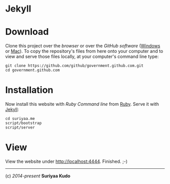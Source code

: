 Jekyll
====

# Download
Clone this project over the *browser* or over the *GitHub software* ([Windows](https://windows.github.com/) or [Mac](https://mac.github.com/)).
To copy the repository's files from here onto your computer and to view and serve those files locally, at your computer's command line type:

    git clone https://github.com/github/government.github.com.git
    cd government.github.com

# Installation
Now install this website with *Ruby Command line* from [Ruby](https://www.ruby-lang.org/en/). Serve it with [Jekyll](http://jekyllrb.com/):

    cd suriyaa.me
    script/bootstrap
    script/server

# View
View the website under [http://localhost:4444](http://localhost:4444). Finished. ;-)

----
(c) *2014-present* **Suriyaa Kudo**
